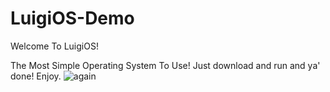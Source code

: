 # LuigiOS-Demo


Welcome To LuigiOS!

The Most Simple Operating System To Use!
Just download and run and ya' done!
Enjoy.
![again](https://user-images.githubusercontent.com/67026755/131235538-0137f792-ab81-4012-9f40-038440cac42b.png)

